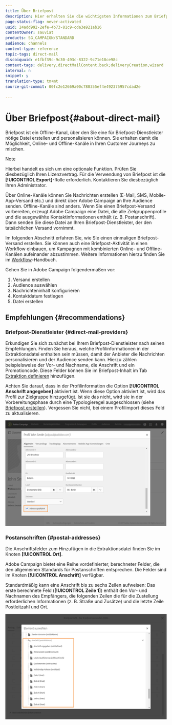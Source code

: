 ```yaml
---
title: Über Briefpost
description: Hier erhalten Sie die wichtigsten Informationen zum Briefpost-Kanal in Adobe Campaign.
page-status-flag: never-activated
uuid: 24add992-2efe-4b73-81c9-cda3e921ab16
contentOwner: sauviat
products: SG_CAMPAIGN/STANDARD
audience: channels
content-type: reference
topic-tags: direct-mail
discoiquuid: e1fbf39c-9c30-493c-8322-9c71e18ce98c
context-tags: delivery,directMailContent,back;deliveryCreation,wizard
internal: n
snippet: y
translation-type: tm+mt
source-git-commit: 00fc2e12669a00c788355ef4e492375957cdad2e

---
```



# Über Briefpost{#about-direct-mail}

Briefpost ist ein Offline-Kanal, über den Sie eine für Briefpost-Dienstleister nötige Datei erstellen und personalisieren können. Sie erhalten damit die Möglichkeit, Online- und Offline-Kanäle in Ihren Customer Journeys zu mischen.

>[!NOTE]
>
>Hierbei handelt es sich um eine optionale Funktion. Prüfen Sie diesbezüglich Ihren Lizenzvertrag. Für die Verwendung von Briefpost ist die **[!UICONTROL Export]**-Rolle erforderlich. Kontaktieren Sie diesbezüglich Ihren Administrator.

Über Online-Kanäle können Sie Nachrichten erstellen (E-Mail, SMS, Mobile-App-Versand etc.) und direkt über Adobe Campaign an Ihre Audience senden. Offline-Kanäle sind anders. Wenn Sie einen Briefpost-Versand vorbereiten, erzeugt Adobe Campaign eine Datei, die alle Zielgruppenprofile und die ausgewählte Kontaktinformationen enthält (z. B. Postanschrift). Dann senden Sie diese Datei an Ihren Briefpost-Dienstleister, der den tatsächlichen Versand vornimmt.

Im folgenden Abschnitt erfahren Sie, wie Sie einen einmaligen Briefpost-Versand erstellen. Sie können auch eine Briefpost-Aktivität in einen Workflow einbauen, um Kampagnen mit kombinierten Online- und Offline-Kanälen aufeinander abzustimmen. Weitere Informationen hierzu finden Sie im [Workflow](../../automating/using/workflow-data-and-processes.md)-Handbuch.

Gehen Sie in Adobe Campaign folgendermaßen vor:

1. Versand erstellen
1. Audience auswählen
1. Nachrichteninhalt konfigurieren
1. Kontaktdatum festlegen
1. Datei erstellen

## Empfehlungen  {#recommendations}

### Briefpost-Dienstleister {#direct-mail-providers}

Erkundigen Sie sich zunächst bei Ihrem Briefpost-Dienstleister nach seinen Empfehlungen. Finden Sie heraus, welche Profilinformationen in der Extraktionsdatei enthalten sein müssen, damit der Anbieter die Nachrichten personalisieren und der Audience senden kann. Hierzu zählen beispielsweise der Vor- und Nachname, die Anschrift und ein Promotioncode. Diese Felder können Sie im Briefpost-Inhalt im Tab [Extraktion definieren](../../channels/using/defining-the-direct-mail-content.md#defining-the-extraction) hinzufügen.

Achten Sie darauf, dass in der Profilinformation die Option **[!UICONTROL Anschrift angegeben]** aktiviert ist. Wenn diese Option aktiviert ist, wird das Profil zur Zielgruppe hinzugefügt. Ist sie das nicht, wird sie in der Vorbereitungsphase durch eine Typologieregel ausgeschlossen (siehe [Briefpost erstellen](../../channels/using/creating-the-direct-mail.md)). Vergessen Sie nicht, bei einem Profilimport dieses Feld zu aktualisieren.

![](assets/direct_mail_22.png)

### Postanschriften  {#postal-addresses}

Die Anschriftsfelder zum Hinzufügen in die Extraktionsdatei finden Sie im Knoten **[!UICONTROL Ort]**.

Adobe Campaign bietet eine Reihe vordefinierter, berechneter Felder, die den allgemeinen Standards für Postanschriften entsprechen. Die Felder sind im Knoten **[!UICONTROL Anschrift]** verfügbar.

Standardmäßig kann eine Anschrift bis zu sechs Zeilen aufweisen: Das erste berechnete Feld (**[!UICONTROL Zeile 1]**) enthält den Vor- und Nachnamen des Empfängers, die folgenden Zeilen die für die Zustellung erforderlichen Informationen (z. B. Straße und Zusätze) und die letzte Zeile Postleitzahl und Ort.

![](assets/direct_mail_23.png)

